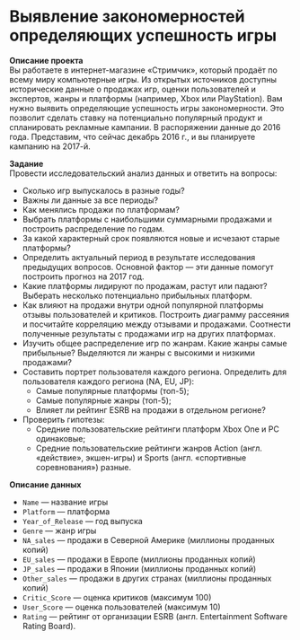 # Выявление закономерностей определяющих успешность игры

**Описание проекта**  
Вы работаете в интернет-магазине «Стримчик», который продаёт по всему миру компьютерные игры. Из открытых источников доступны исторические данные о продажах игр, оценки пользователей и экспертов, жанры и платформы (например, Xbox или PlayStation). Вам нужно выявить определяющие успешность игры закономерности. Это позволит сделать ставку на потенциально популярный продукт и спланировать рекламные кампании. В распоряжении данные до 2016 года. Представим, что сейчас декабрь 2016 г., и вы планируете кампанию на 2017-й. 

**Задание**  
Провести исследовательский анализ данных и ответить на вопросы:
- Сколько игр выпускалось в разные годы? 
- Важны ли данные за все периоды?
- Как менялись продажи по платформам? 
- Выбрать платформы с наибольшими суммарными продажами и построить распределение по годам. 
- За какой характерный срок появляются новые и исчезают старые платформы?
- Определить актуальный период в результате исследования предыдущих вопросов. Основной фактор — эти данные помогут построить прогноз на 2017 год.
- Какие платформы лидируют по продажам, растут или падают? Выберать несколько потенциально прибыльных платформ.
- Как влияют на продажи внутри одной популярной платформы отзывы пользователей и критиков. Построить диаграмму рассеяния и посчитайте корреляцию между отзывами и продажами. Соотнести полученные результаты с продажами игр на других платформах.
- Изучить общее распределение игр по жанрам. Какие жанры самые прибыльные? Выделяются ли жанры с высокими и низкими продажами?
- Составить портрет пользователя каждого региона. Определить для пользователя каждого региона (NA, EU, JP):
    * Самые популярные платформы (топ-5);
    * Самые популярные жанры (топ-5); 
    * Влияет ли рейтинг ESRB на продажи в отдельном регионе?
- Проверить гипотезы:
    * Средние пользовательские рейтинги платформ Xbox One и PC одинаковые; 
    * Средние пользовательские рейтинги жанров Action (англ. «действие», экшен-игры) и Sports (англ. «спортивные соревнования») разные.

**Описание данных**
* `Name` — название игры
* `Platform` — платформа
* `Year_of_Release` — год выпуска
* `Genre` — жанр игры
* `NA_sales` — продажи в Северной Америке (миллионы проданных копий)
* `EU_sales` — продажи в Европе (миллионы проданных копий)
* `JP_sales` — продажи в Японии (миллионы проданных копий)
* `Other_sales` — продажи в других странах (миллионы проданных копий)
* `Critic_Score` — оценка критиков (максимум 100)
* `User_Score` — оценка пользователей (максимум 10)
* `Rating` — рейтинг от организации ESRB (англ. Entertainment Software Rating Board).
